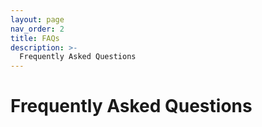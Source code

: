```yaml
---
layout: page
nav_order: 2
title: FAQs
description: >-
  Frequently Asked Questions
---
```


# Frequently Asked Questions

<br>

<script src="../assets/darkmode.js"></script>
<script>
  window.addEventListener("DOMContentLoaded", (event) => {
    onLoad();
});
</script>

